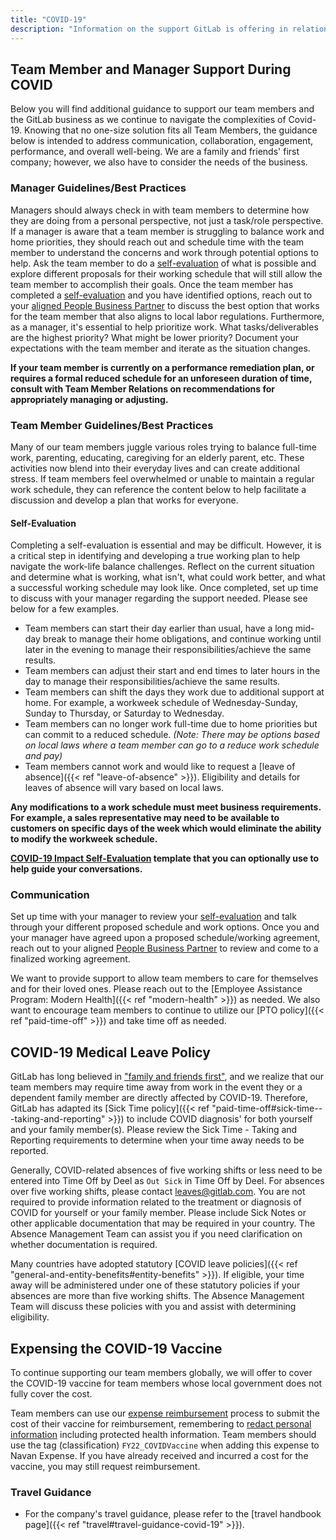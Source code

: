 ```yaml
---
title: "COVID-19"
description: "Information on the support GitLab is offering in relation to COVID-19."
---
```


## Team Member and Manager Support During COVID

Below you will find additional guidance to support our team members and the GitLab business as we continue to navigate the complexities of Covid-19. Knowing that no one-size solution fits all Team Members, the guidance below is intended to address communication, collaboration, engagement, performance, and overall well-being. We are a family and friends' first company; however, we also have to consider the needs of the business.

### Manager Guidelines/Best Practices

Managers should always check in with team members to determine how they are doing from a personal perspective, not just a task/role perspective. If a manager is aware that a team member is struggling to balance work and home priorities, they should reach out and schedule time with the team member to understand the concerns and work through potential options to help. Ask the team member to do a [self-evaluation](#self-evaluation) of what is possible and explore different proposals for their working schedule that will still allow the team member to accomplish their goals.  Once the team member has completed a [self-evaluation](#self-evaluation) and you have identified options, reach out to your [aligned People Business Partner](/handbook/people-group/#people-business-partner-alignment-to-division) to discuss the best option that works for the team member that also aligns to local labor regulations. Furthermore, as a manager, it's essential to help prioritize work.  What tasks/deliverables are the highest priority? What  might be lower priority? Document your expectations with the team member and iterate as the situation changes.

**If your team member is currently on a performance remediation plan, or requires a formal reduced schedule for an unforeseen duration of time, consult with Team Member Relations on recommendations for appropriately managing or adjusting.**

### Team Member Guidelines/Best Practices

Many of our team members juggle various roles trying to balance full-time work, parenting, educating, caregiving for an elderly parent, etc. These activities now blend into their everyday lives and can create additional stress.
If team members feel overwhelmed or unable to maintain a regular work schedule, they can reference the content below to help facilitate a discussion and develop a plan that works for everyone.

#### Self-Evaluation

Completing a self-evaluation is essential and may be difficult.  However, it is a critical step in identifying and developing a true working plan to help navigate the work-life balance challenges. Reflect on the current situation and determine what is working, what isn't, what could work better, and what a successful working schedule may look like. Once completed, set up time to discuss with your manager regarding the support needed. Please see below for a few examples.

- Team members can start their day earlier than usual, have a long mid-day break to manage their home obligations, and continue working until later in the evening to manage their responsibilities/achieve the same results.
- Team members can adjust their start and end times to later hours in the day to manage their responsibilities/achieve the same results.
- Team members can shift the days they work due to additional support at home.  For example, a workweek schedule of Wednesday-Sunday, Sunday to Thursday, or Saturday to Wednesday.
- Team members can no longer work full-time due to home priorities but can commit to a reduced schedule. *(Note: There may be options based on local laws where a team member can go to a reduce work schedule and pay)*
- Team members cannot work and would like to request a [leave of absence]({{< ref "leave-of-absence" >}}). Eligibility and details for leaves of absence will vary based on local laws.

**Any modifications to a work schedule must meet business requirements.  For example, a sales representative may need to be available to customers on specific days of the week which would eliminate the ability to modify the workweek schedule.**

**[COVID-19 Impact Self-Evaluation](https://docs.google.com/document/d/10gxjLqW62jZF5ksp9AhEsIoNpm093IlxgfqhzfisvZE/edit#heading=h.5ahg1o4v53q7) template that you can optionally use to help guide your conversations.**

### Communication

Set up time with your manager to review your [self-evaluation](#self-evaluation) and talk through your different proposed schedule and work options. Once you and your manager have agreed upon a proposed schedule/working agreement, reach out to your aligned [People Business Partner](/handbook/people-group/#people-business-partner-alignment-to-division) to review and come to a finalized working agreement.

We want to provide support to allow team members to care for themselves and for their loved ones. Please reach out to the [Employee Assistance Program: Modern Health]({{< ref "modern-health" >}}) as needed. We also want to encourage team members to continue to utilize our [PTO policy]({{< ref "paid-time-off" >}}) and take time off as needed.

## COVID-19 Medical Leave Policy

GitLab has long believed in ["family and friends first"](/handbook/values/#family-and-friends-first-work-second), and we realize that our team members may require time away from work in the event they or a dependent family member are directly affected by COVID-19. Therefore, GitLab has adapted its [Sick Time policy]({{< ref "paid-time-off#sick-time---taking-and-reporting" >}}) to include COVID diagnosis' for both yourself and your family member(s). Please review the Sick Time - Taking and Reporting requirements to determine when your time away needs to be reported.

Generally, COVID-related absences of five working shifts or less need to be entered into Time Off by Deel as `Out Sick` in Time Off by Deel. For absences over five working shifts, please contact leaves@gitlab.com. You are not required to provide information related to the treatment or diagnosis of COVID for yourself or your family member. Please include Sick Notes or other applicable documentation that may be required in your country. The Absence Management Team can assist you if you need clarification on whether documentation is required.

Many countries have adopted statutory [COVID leave policies]({{< ref "general-and-entity-benefits#entity-benefits" >}}). If eligible, your time away will be administered under one of these statutory policies if your absences are more than five working shifts. The Absence Management Team will discuss these policies with you and assist with determining eligibility.

## Expensing the COVID-19 Vaccine

To continue supporting our team members globally, we will offer to cover the COVID-19 vaccine for team members whose local government does not fully cover the cost.

Team members can use our [expense reimbursement](/handbook/finance/expenses/#expense-reimbursement) process to submit the cost of their vaccine for reimbursement, remembering to [redact personal information](/handbook/finance/expenses/#redacting-personal-information-from-receipts) including protected health information. Team members should use the tag (classification) `FY22_COVIDVaccine` when adding this expense to Navan Expense. If you have already received and incurred a cost for the vaccine, you may still request reimbursement.

### Travel Guidance

- For the company's travel guidance, please refer to the [travel handbook page]({{< ref "travel#travel-guidance-covid-19" >}}).
